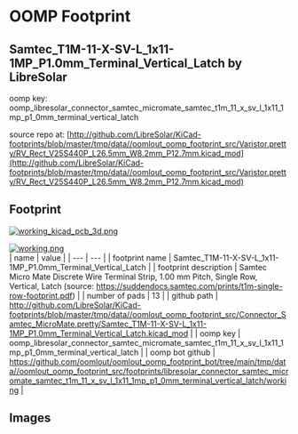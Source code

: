 # OOMP Footprint  
## Samtec_T1M-11-X-SV-L_1x11-1MP_P1.0mm_Terminal_Vertical_Latch  by LibreSolar  
  
oomp key: oomp_libresolar_connector_samtec_micromate_samtec_t1m_11_x_sv_l_1x11_1mp_p1_0mm_terminal_vertical_latch  
  
source repo at: [http://github.com/LibreSolar/KiCad-footprints/blob/master/tmp/data//oomlout_oomp_footprint_src/Varistor.pretty/RV_Rect_V25S440P_L26.5mm_W8.2mm_P12.7mm.kicad_mod](http://github.com/LibreSolar/KiCad-footprints/blob/master/tmp/data//oomlout_oomp_footprint_src/Varistor.pretty/RV_Rect_V25S440P_L26.5mm_W8.2mm_P12.7mm.kicad_mod)  
## Footprint  
  
[![working_kicad_pcb_3d.png](working_kicad_pcb_3d_600.png)](working_kicad_pcb_3d.png)  
  
[![working.png](working_600.png)](working.png)  
| name | value | 
| --- | --- | 
| footprint name | Samtec_T1M-11-X-SV-L_1x11-1MP_P1.0mm_Terminal_Vertical_Latch | 
| footprint description | Samtec Micro Mate Discrete Wire Terminal Strip, 1.00 mm Pitch, Single Row, Vertical, Latch (source: https://suddendocs.samtec.com/prints/t1m-single-row-footprint.pdf) | 
| number of pads | 13 | 
| github path | http://github.com/LibreSolar/KiCad-footprints/blob/master/tmp/data//oomlout_oomp_footprint_src/Connector_Samtec_MicroMate.pretty/Samtec_T1M-11-X-SV-L_1x11-1MP_P1.0mm_Terminal_Vertical_Latch.kicad_mod | 
| oomp key | oomp_libresolar_connector_samtec_micromate_samtec_t1m_11_x_sv_l_1x11_1mp_p1_0mm_terminal_vertical_latch | 
| oomp bot github | https://github.com/oomlout/oomlout_oomp_footprint_bot/tree/main/tmp/data//oomlout_oomp_footprint_src/footprints/libresolar_connector_samtec_micromate_samtec_t1m_11_x_sv_l_1x11_1mp_p1_0mm_terminal_vertical_latch/working | 
## Images  
